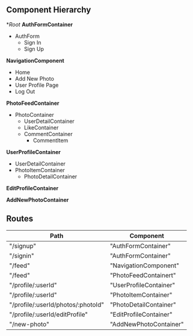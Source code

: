## Component Hierarchy
**Root*
**AuthFormContainer**
- AuthForm
  - Sign In
  - Sign Up

**NavigationComponent**
- Home
- Add New Photo
- User Profile Page
- Log Out

**PhotoFeedContainer**
- PhotoContainer
  - UserDetailContainer
  - LikeContainer
  - CommentContainer
    - CommentItem

**UserProfileContainer**
- UserDetailContainer
- PhotoItemContainer
  - PhotoDetailContainer

**EditProfileContainer**

**AddNewPhotoContainer**

## Routes

|Path   | Component   |
|-------|-------------|
| "/signup" | "AuthFormContainer" |
| "/signin" | "AuthFormContainer" |
| "/feed" | "NavigationComponent" |
| "/feed" | "PhotoFeedContainert" |
| "/profile/:userId" | "UserProfileContainer" |
| "/profile/:userId" | "PhotoItemContainer" |
| "/profile/:userId/photos/:photoId" | "PhotoDetailContainer" |
| "/profile/:userId/editProfile" | "EditProfileContainer" |
| "/new-photo" | "AddNewPhotoContainer" |
